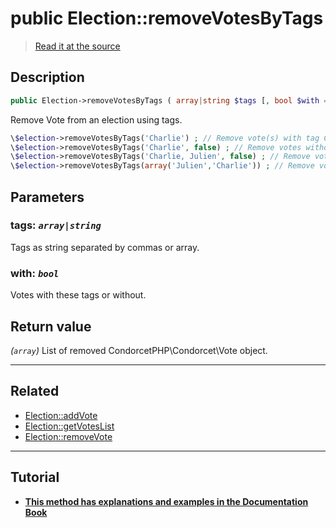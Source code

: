 # public Election::removeVotesByTags

> [Read it at the source](https://github.com/julien-boudry/Condorcet/blob/master/src/ElectionProcess/VotesProcess.php#L335)

## Description    

```php
public Election->removeVotesByTags ( array|string $tags [, bool $with = true] ): array
```

Remove Vote from an election using tags.

```php
\$election->removeVotesByTags('Charlie') ; // Remove vote(s) with tag Charlie
\$election->removeVotesByTags('Charlie', false) ; // Remove votes without tag Charlie
\$election->removeVotesByTags('Charlie, Julien', false) ; // Remove votes without tag Charlie AND without tag Julien.
\$election->removeVotesByTags(array('Julien','Charlie')) ; // Remove votes with tag Charlie OR with tag Julien.
```

## Parameters

### **tags:** *`array|string`*   
Tags as string separated by commas or array.    

### **with:** *`bool`*   
Votes with these tags or without.    


## Return value   

*(`array`)* List of removed CondorcetPHP\Condorcet\Vote object.


---------------------------------------

## Related

* [Election::addVote](/Docs/api-reference/Election%20Class/Election--addVote().md)    
* [Election::getVotesList](/Docs/api-reference/Election%20Class/Election--getVotesList().md)    
* [Election::removeVote](/Docs/api-reference/Election%20Class/Election--removeVote().md)    

---------------------------------------

## Tutorial

* **[This method has explanations and examples in the Documentation Book](https://docs.condorcet.io/book/3.AsPhpLibrary/5.Votes/2.VotesTags)**    
